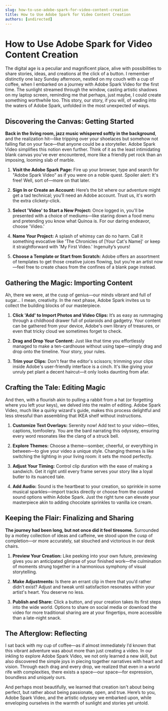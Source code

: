 ```yaml
---
slug: how-to-use-adobe-spark-for-video-content-creation
title: How to Use Adobe Spark for Video Content Creation
authors: [undirected]
---
```



# How to Use Adobe Spark for Video Content Creation

The digital age is a peculiar and magnificent place, alive with possibilities to share stories, ideas, and creations at the click of a button. I remember distinctly one lazy Sunday afternoon, nestled on my couch with a cup of coffee, when I embarked on a journey with Adobe Spark Video for the first time. The sunlight streamed through the window, casting artistic shadows on my laptop screen, reminding me that perhaps, just maybe, I could create something worthwhile too. This story, our story, if you will, of wading into the waters of Adobe Spark, unfolded in the most unexpected of ways.

## Discovering the Canvas: Getting Started

**Back in the living room, jazz music whispered softly in the background**, and the realization hit—like tripping over your shoelaces but somehow not falling flat on your face—that anyone could be a storyteller. Adobe Spark Video simplifies this notion even further. Think of it as the least intimidating blank canvas you've ever encountered, more like a friendly pet rock than an imposing, looming slab of marble.

1. **Visit the Adobe Spark Page:** Fire up your browser, type and search for "Adobe Spark Video" as if you were on a noble quest. Spoiler alert: It's free! Well, sort of—more on that later.
   
2. **Sign In or Create an Account:** Here’s the bit where our adventure might get a tad technical; you’ll need an Adobe account. Trust us, it's worth the extra clickety-click.

3. **Select 'Video' to Start a New Project:** Once logged in, you'll be presented with a choice of mediums—like staring down a food menu and pretending you know what Quinoa is. For our daring endeavor, choose 'Video.'

4. **Name Your Project:** A splash of whimsy can do no harm. Call it something evocative like 'The Chronicles of [Your Cat's Name]' or keep it straightforward with 'My First Video.' Ingenuity’s yours!

5. **Choose a Template or Start from Scratch:** Adobe offers an assortment of templates to get those creative juices flowing, but you’re an artist now—feel free to create chaos from the confines of a blank page instead.

## Gathering the Magic: Importing Content

Ah, there we were, at the cusp of genius—our minds vibrant and full of sugar... I mean, creativity. In the next phase, Adobe Spark invites us to collect the building blocks of our masterpiece.

1. **Click 'Add' to Import Photos and Video Clips:** It’s as easy as rummaging through a childhood drawer full of polaroids and gadgetry. Your content can be gathered from your device, Adobe's own library of treasures, or even that tricky cloud we sometimes forget to check.

2. **Drag and Drop Your Content:** Just like that time you effortlessly managed to make a ten-cardhouse without using tape—simply drag and drop onto the timeline. Your story, your rules.

3. **Trim your Clips:** Don't fear the editor's scissors; trimming your clips inside Adobe's user-friendly interface is a cinch. It's like giving your unruly pet plant a decent haircut—it only looks daunting from afar.

## Crafting the Tale: Editing Magic

And then, with a flourish akin to pulling a rabbit from a hat (or forgetting where you left your keys), we delved into the realm of editing. Adobe Spark Video, much like a quirky wizard's guide, makes this process delightful and less stressful than assembling that IKEA shelf without instructions.

1. **Customize Text Overlays:** Serenity now! Add text to your video—titles, captions, tomfoolery. You are the bard narrating this odyssey, ensuring every word resonates like the clang of a struck bell.

2. **Explore Themes:** Choose a theme—somber, cheerful, or everything in between—to give your video a unique style. Changing themes is like switching the lighting in your living room: it sets the mood perfectly.

3. **Adjust Your Timing:** Control clip duration with the ease of making a sandwich. Get it right until every frame serves your story like a loyal butler to its nuanced tale.

4. **Add Audio:** Sound is the heartbeat to your creation, so sprinkle in some musical sparkles—import tracks directly or choose from the curated sound options within Adobe Spark. Just the right tune can elevate your masterpiece akin to adding chocolate sprinkles to vanilla ice cream.

## Keeping the Flair: Finalizing and Sharing

**The journey had been long, but not once did it feel tiresome.** Surrounded by a motley collection of ideas and caffeine, we stood upon the cusp of completion—or more accurately, sat slouched and victorious in our desk chairs.

1. **Preview Your Creation:** Like peeking into your own future, previewing gives you an anticipated glimpse of your finished work—the culmination of moments strung together in a harmonious symphony of visual storytelling.

2. **Make Adjustments:** Is there an errant clip in there that you’d rather didn’t exist? Adjust and tweak until satisfaction resonates within your artist's heart. You deserve no less.

3. **Publish and Share:** Click a button, and your creation takes its first steps into the wide world. Options to share on social media or download the video for more traditional sharing are at your fingertips, more accessible than a late-night snack.

## The Afterglow: Reflecting

I sat back with my cup of coffee—as if almost immediately I’d known that this vibrant adventure was about more than just creating a video. In our inkling to explore Adobe Spark Video, we not only learned a new skill, but also discovered the simple joys in piecing together narratives with heart and vision. Through each drag and every drop, we realized that even in a world rife with complexities, there exists a space—our space—for expression, boundless and uniquely ours.

And perhaps most beautifully, we learned that creation isn't about being perfect, but rather about being passionate, open, and true. Here’s to you, Adobe Spark Video, and the artistic odyssey we embarked upon, while enveloping ourselves in the warmth of sunlight and stories yet untold.